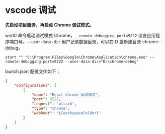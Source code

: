# vscode 调试

**先启动项目服务，再启动 Chrome 调试模式。**

win10 命令启动调试模式 Chrome，`--remote-debugging-port=9222` 设置应用程序端口号，`--user-data-dir` 用户记录数据目录，可以在 D 盘新建目录 chrome-debug。
```shell
start "" "C:\Program Files\Google\Chrome\Application\chrome.exe" --remote-debugging-port=9222 --user-data-dir="D:\chrome-debug"
```

launch.json 配置文件如下：
```json
{
    "configurations": [
        {
            "name": "React Chrome 调试模式",
            "port": 9222,
            "request": "attach",
            "type": "chrome",
            "webRoot": "${workspaceFolder}"
        }
    ]
}
```